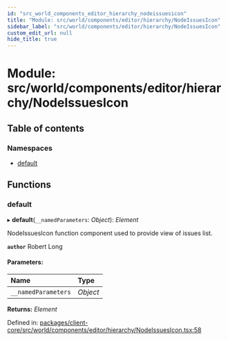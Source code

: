 ```yaml
---
id: "src_world_components_editor_hierarchy_nodeissuesicon"
title: "Module: src/world/components/editor/hierarchy/NodeIssuesIcon"
sidebar_label: "src/world/components/editor/hierarchy/NodeIssuesIcon"
custom_edit_url: null
hide_title: true
---
```


# Module: src/world/components/editor/hierarchy/NodeIssuesIcon

## Table of contents

### Namespaces

- [default](src_world_components_editor_hierarchy_nodeissuesicon.default.md)

## Functions

### default

▸ **default**(`__namedParameters`: *Object*): *Element*

NodeIssuesIcon function component used to provide view of issues list.

**`author`** Robert Long

#### Parameters:

Name | Type |
:------ | :------ |
`__namedParameters` | *Object* |

**Returns:** *Element*

Defined in: [packages/client-core/src/world/components/editor/hierarchy/NodeIssuesIcon.tsx:58](https://github.com/xr3ngine/xr3ngine/blob/77d12cea0/packages/client-core/src/world/components/editor/hierarchy/NodeIssuesIcon.tsx#L58)
